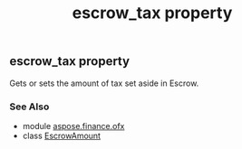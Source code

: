﻿---
title: escrow_tax property
second_title: Aspose.Finance for Python via .NET API References
description: 
type: docs
weight: 70
url: /python-net/aspose.finance.ofx/escrowamount/escrow_tax/
is_root: false
---

## escrow_tax property


Gets or sets the amount of tax set aside in Escrow.

### See Also
* module [aspose.finance.ofx](../../)
* class [EscrowAmount](/finance/python-net/aspose.finance.ofx/escrowamount)
